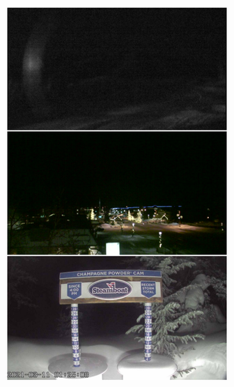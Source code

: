 ![AutomatedStoryAuthorV11](https://github.com/StateDocuments/Colorado-public/blob/main/Ami65bf2000-4083-4924-b0d0-4c268b6bc5fc.png)
![AutomatedStoryAuthorV11](https://github.com/StateDocuments/Colorado-public/blob/main/best-western-cam.jpg)
![AutomatedStoryAuthorV11](https://github.com/StateDocuments/Colorado-public/blob/main/e12dbfe2-9359-4b93-a8ce-b5e461b681d1@size=1920x1080.jpg)
